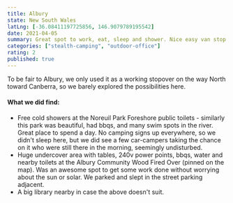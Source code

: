 ```yaml
---
title: Albury
state: New South Wales
latLng: [-36.08411197725856, 146.9079789195542]
date: 2021-04-05
summary: Great spot to work, eat, sleep and shower. Nice easy van stop.
categories: ["stealth-camping", "outdoor-office"]
rating: 2
published: true
---
```


To be fair to Albury, we only used it as a working stopover on the way North toward Canberra, so we barely explored the possibilities here.

#### What we did find:
- Free cold showers at the Noreuil Park Foreshore public toilets - similarly this park was beautiful, had bbqs, and many swim spots in the river. Great place to spend a day. No camping signs up everywhere, so we didn't sleep here, but we did see a few  car-campers taking the chance on it who were still there in the morning, seemingly undisturbed.
- Huge undercover area with tables, 240v power points, bbqs, water and nearby toilets at the Albury Community Wood Fired Over (pinned on the map). Was an awesome spot to get some work done without worrying about the sun or solar. We parked and slept in the street parking adjacent.
- A big library nearby in case the above doesn't suit.
